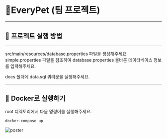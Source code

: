 # 🐶EveryPet (팀 프로젝트)

---
## 🚀 프로젝트 실행 방법

---

src/main/resources/database.properties 파일을 생성해주세요. </br>
simple.properties 파일을 참조하여 database.properties 올바른 데이터베이스 정보를 입력해주세요. </br>

docs 폴더에 data.sql 쿼리문을 실행해주세요. 

---

## 🐳 Docker로 실행하기

root 디렉토리에서 다음 명령어를 실행해주세요.

```bash
docker-compose up    
```

![poster](https://pbs.twimg.com/media/FwpJR2uagAAaN3B?format=jpg&name=medium)